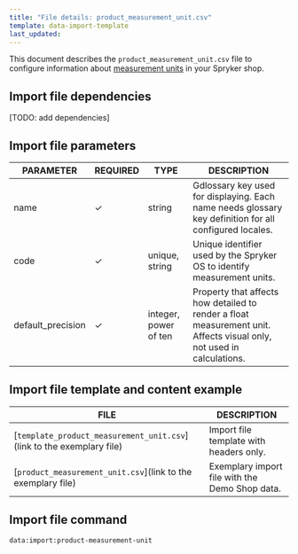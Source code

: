 ```yaml
---
title: "File details: product_measurement_unit.csv"
template: data-import-template
last_updated: 
---
```


This document describes the `product_measurement_unit.csv` file to configure information about [measurement units](docs/pbc/all/product-information-management/{{page.version}}/feature-overviews/packaging-units-feature-overview.html) in your Spryker shop.


## Import file dependencies

[TODO: add dependencies]
<!--If the file has no dependencies, remove the section. If there are two and more import files, use bullet points.-->

## Import file parameters

| PARAMETER | REQUIRED |  TYPE | DESCRIPTION |
| --- | --- | --- | --- |
| name | &check; | string | Gdlossary key used for displaying. Each name needs glossary key definition for all configured locales. |
| code | &check; | unique, string | Unique identifier used by the Spryker OS to identify measurement units. |
| default_precision | &check; | integer, power of ten | Property that affects how detailed to render a float measurement unit. Affects visual only, not used in calculations.|

## Import file template and content example

| FILE | DESCRIPTION |
|---|---|
| [`template_product_measurement_unit.csv`](link to the exemplary file)<!--after doc moved to proper place, upload CSV to S3 and add a link-->| Import file template with headers only. |
| [`product_measurement_unit.csv`](link to the exemplary file)<!--after doc moved to proper place, upload CSV to S3 and add a link--> | Exemplary import file with the Demo Shop data. |


## Import file command

```bash
data:import:product-measurement-unit
```